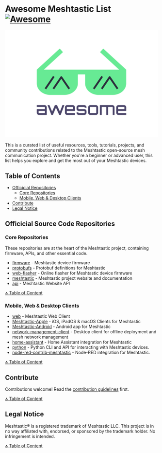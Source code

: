 # Awesome Meshtastic List [![Awesome](https://awesome.re/badge.svg)](https://awesome.re)

![Awesome Meshtastic List](media/awesome-meshtastic-list-logo.svg)

This is a curated list of useful resources, tools, tutorials, projects, and community contributions related to the Meshtastic open-source mesh communication project. Whether you're a beginner or advanced user, this list helps you explore and get the most out of your Meshtastic devices.


## Table of Contents

- [Officicial Repositories](#officicial-repositories)
    - [Core Repositories](#core-repositories)
    - [Mobile, Web & Desktop Clients](#mobile-web-and-desktop-clients)
- [Contribute](#contribute)
- [Legal Notice](#legal-notice)


## Officicial Source Code Repositories

### Core Repositories
These repositories are at the heart of the Meshtastic project, containing firmware, APIs, and other essential code.

- [firmware](https://github.com/meshtastic/firmware) - Meshtastic device firmware
- [protobufs](https://github.com/meshtastic/protobufs) - Protobuf definitions for Meshtastic
- [web-flasher](https://github.com/meshtastic/web-flasher) - Online flasher for Meshtastic device firmware
- [meshtastic](https://github.com/meshtastic/meshtastic) - Meshtastic project website and documentation
- [api](https://github.com/meshtastic/api) - Meshtastic Website API

[🔝 Table of Content](#table-of-contents)

### Mobile, Web & Desktop Clients
- [web](https://github.com/meshtastic/web) - Meshtastic Web Client
- [Meshtastic-Apple](https://github.com/meshtastic/Meshtastic-Apple) - iOS, iPadOS & macOS Clients for Meshtastic
- [Meshtastic-Android](https://github.com/meshtastic/Meshtastic-Android) - Android app for Meshtastic
- [network-management-client](https://github.com/meshtastic/network-management-client) - Desktop client for offline deployment and mesh network management
- [home-assistant](https://github.com/meshtastic/home-assistant) - Home Assistant integration for Meshtastic
- [python](https://github.com/meshtastic/python) - Python CLI and API for interacting with Meshtastic devices.
- [node-red-contrib-meshtastic](https://github.com/meshtastic/node-red-contrib-meshtastic) - Node-RED integration for Meshtastic.

[🔝 Table of Content](#table-of-contents)

## Contribute
Contributions welcome! Read the [contribution guidelines](contributing.md) first.

[🔝 Table of Content](#table-of-contents)

## Legal Notice
Meshtastic&reg; is a registered trademark of Meshtastic LLC. This project is in no way affiliated with, endorsed, or sponsored by the trademark holder. No infringement is intended.

[🔝 Table of Content](#table-of-contents)
